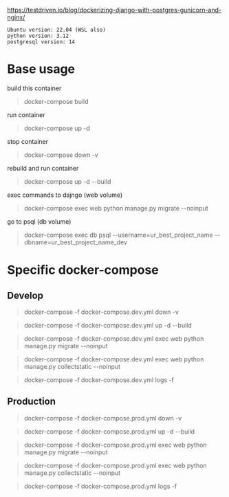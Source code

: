 https://testdriven.io/blog/dockerizing-django-with-postgres-gunicorn-and-nginx/

```
Ubuntu version: 22.04 (WSL also)
python version: 3.12
postgresql version: 14
```

# Base usage

build this container
> docker-compose build

run container
> docker-compose up -d

stop container
> docker-compose down -v

rebuild and run container
> docker-compose up -d --build

exec commands to dajngo (web volume)
> docker-compose exec web python manage.py migrate --noinput

go to psql (db volume)
> docker-compose exec db psql --username=ur_best_project_name --dbname=ur_best_project_name_dev


# Specific docker-compose

## Develop
> docker-compose -f docker-compose.dev.yml down -v

> docker-compose -f docker-compose.dev.yml up -d --build

> docker-compose -f docker-compose.dev.yml exec web python manage.py migrate --noinput

> docker-compose -f docker-compose.dev.yml exec web python manage.py collectstatic --noinput

> docker-compose -f docker-compose.dev.yml logs -f

## Production
> docker-compose -f docker-compose.prod.yml down -v

> docker-compose -f docker-compose.prod.yml up -d --build

> docker-compose -f docker-compose.prod.yml exec web python manage.py migrate --noinput

> docker-compose -f docker-compose.prod.yml exec web python manage.py collectstatic --noinput

> docker-compose -f docker-compose.prod.yml logs -f

